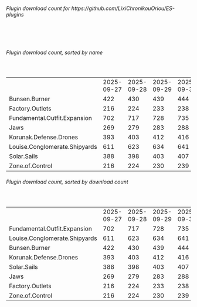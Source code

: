 <h6>Plugin download count for https://github.com/LixiChronikouOriou/ES-plugins</h6><br>
<br>
<h6>Plugin download count, sorted by name</h6><sub><sup><br>
<table>
	<tr>
		<td></td>
		<td>2025-09-27</td>
		<td>2025-09-28</td>
		<td>2025-09-29</td>
		<td>2025-09-30</td>
		<td>2025-10-01</td>
		<td>2025-10-02</td>
		<td>2025-10-03</td>
		<td>today +</td>
	</tr>
	<tr>
		<td>Bunsen.Burner</td>
		<td>422</td>
		<td>430</td>
		<td>439</td>
		<td>444</td>
		<td>453</td>
		<td>459</td>
		<td>461</td>
		<td>+ 2</td>
	</tr>
	<tr>
		<td>Factory.Outlets</td>
		<td>216</td>
		<td>224</td>
		<td>233</td>
		<td>238</td>
		<td>248</td>
		<td>258</td>
		<td>262</td>
		<td>+ 4</td>
	</tr>
	<tr>
		<td>Fundamental.Outfit.Expansion</td>
		<td>702</td>
		<td>717</td>
		<td>728</td>
		<td>735</td>
		<td>746</td>
		<td>759</td>
		<td>763</td>
		<td>+ 4</td>
	</tr>
	<tr>
		<td>Jaws</td>
		<td>269</td>
		<td>279</td>
		<td>283</td>
		<td>288</td>
		<td>299</td>
		<td>309</td>
		<td>313</td>
		<td>+ 4</td>
	</tr>
	<tr>
		<td>Korunak.Defense.Drones</td>
		<td>393</td>
		<td>403</td>
		<td>412</td>
		<td>416</td>
		<td>423</td>
		<td>429</td>
		<td>431</td>
		<td>+ 2</td>
	</tr>
	<tr>
		<td>Louise.Conglomerate.Shipyards</td>
		<td>611</td>
		<td>623</td>
		<td>634</td>
		<td>641</td>
		<td>648</td>
		<td>657</td>
		<td>659</td>
		<td>+ 2</td>
	</tr>
	<tr>
		<td>Solar.Sails</td>
		<td>388</td>
		<td>398</td>
		<td>403</td>
		<td>407</td>
		<td>414</td>
		<td>421</td>
		<td>423</td>
		<td>+ 2</td>
	</tr>
	<tr>
		<td>Zone.of.Control</td>
		<td>216</td>
		<td>224</td>
		<td>230</td>
		<td>239</td>
		<td>248</td>
		<td>256</td>
		<td>258</td>
		<td>+ 2</td>
	</tr>
</table>
</sub></sup>
<h6>Plugin download count, sorted by download count</h6><sub><sup><br>
<table>
	<tr>
		<td></td>
		<td>2025-09-27</td>
		<td>2025-09-28</td>
		<td>2025-09-29</td>
		<td>2025-09-30</td>
		<td>2025-10-01</td>
		<td>2025-10-02</td>
		<td>2025-10-03</td>
		<td>today +</td>
	</tr>
	<tr>
		<td>Fundamental.Outfit.Expansion</td>
		<td>702</td>
		<td>717</td>
		<td>728</td>
		<td>735</td>
		<td>746</td>
		<td>759</td>
		<td>763</td>
		<td>+ 4</td>
	</tr>
	<tr>
		<td>Louise.Conglomerate.Shipyards</td>
		<td>611</td>
		<td>623</td>
		<td>634</td>
		<td>641</td>
		<td>648</td>
		<td>657</td>
		<td>659</td>
		<td>+ 2</td>
	</tr>
	<tr>
		<td>Bunsen.Burner</td>
		<td>422</td>
		<td>430</td>
		<td>439</td>
		<td>444</td>
		<td>453</td>
		<td>459</td>
		<td>461</td>
		<td>+ 2</td>
	</tr>
	<tr>
		<td>Korunak.Defense.Drones</td>
		<td>393</td>
		<td>403</td>
		<td>412</td>
		<td>416</td>
		<td>423</td>
		<td>429</td>
		<td>431</td>
		<td>+ 2</td>
	</tr>
	<tr>
		<td>Solar.Sails</td>
		<td>388</td>
		<td>398</td>
		<td>403</td>
		<td>407</td>
		<td>414</td>
		<td>421</td>
		<td>423</td>
		<td>+ 2</td>
	</tr>
	<tr>
		<td>Jaws</td>
		<td>269</td>
		<td>279</td>
		<td>283</td>
		<td>288</td>
		<td>299</td>
		<td>309</td>
		<td>313</td>
		<td>+ 4</td>
	</tr>
	<tr>
		<td>Factory.Outlets</td>
		<td>216</td>
		<td>224</td>
		<td>233</td>
		<td>238</td>
		<td>248</td>
		<td>258</td>
		<td>262</td>
		<td>+ 4</td>
	</tr>
	<tr>
		<td>Zone.of.Control</td>
		<td>216</td>
		<td>224</td>
		<td>230</td>
		<td>239</td>
		<td>248</td>
		<td>256</td>
		<td>258</td>
		<td>+ 2</td>
	</tr>
</table>
</sub></sup>
